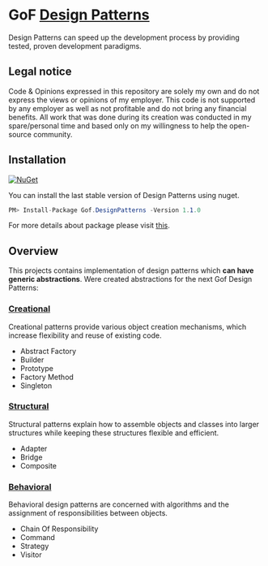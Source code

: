 # GoF [Design Patterns](https://refactoring.guru/design-patterns)

Design Patterns can speed up the development process by providing tested, proven development paradigms.

## Legal notice

Code & Opinions expressed in this repository are solely my own and do not express the views or opinions of my employer. This code is not supported by any employer as well as not profitable and do not bring any financial benefits. All work that was done during its creation was conducted in my spare/personal time and based only on my willingness to help the open-source community.

## Installation

[![NuGet](https://img.shields.io/badge/NuGet-v1.1.0-blue.svg)](https://www.nuget.org/packages/Gof.DesignPatterns/)

You can install the last stable version of Design Patterns using nuget.

```C#
PM> Install-Package Gof.DesignPatterns -Version 1.1.0
```

For more details about package please visit [this](https://www.nuget.org/packages/Gof.DesignPatterns/).

## Overview

This projects contains implementation of design patterns which **can have generic abstractions**.
Were created abstractions for the next Gof Design Patterns:

### [Creational](https://refactoring.guru/design-patterns/creational-patterns)

Creational patterns provide various object creation mechanisms, which increase flexibility and reuse of existing code.

- Abstract Factory
- Builder
- Prototype
- Factory Method
- Singleton

### [Structural](https://refactoring.guru/design-patterns/structural-patterns)

Structural patterns explain how to assemble objects and classes into larger structures while keeping these structures flexible and efficient.

- Adapter
- Bridge
- Composite

### [Behavioral](https://refactoring.guru/design-patterns/behavioral-patterns)

Behavioral design patterns are concerned with algorithms and the assignment of responsibilities between objects.

- Chain Of Responsibility
- Command
- Strategy
- Visitor
